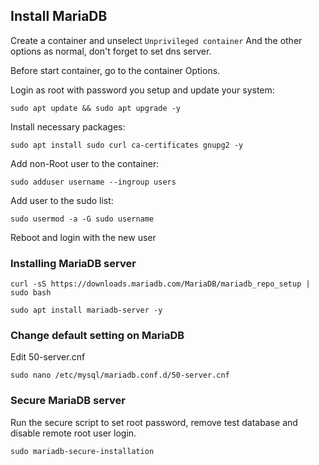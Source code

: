 ## Install MariaDB

Create a container and unselect ```Unprivileged container``` 
And the other options as normal, don't forget to set dns server.

Before start container, go to the container Options.

Login as root with password you setup and update your system:

```shell
sudo apt update && sudo apt upgrade -y
```

Install necessary packages:

```shell
sudo apt install sudo curl ca-certificates gnupg2 -y
```

Add non-Root user to the container:

```shell
sudo adduser username --ingroup users
```
Add user to the sudo list:

```shell
sudo usermod -a -G sudo username
```

Reboot and login with the new user

### Installing MariaDB server

```shell
curl -sS https://downloads.mariadb.com/MariaDB/mariadb_repo_setup | sudo bash
```

```shell
sudo apt install mariadb-server -y
```

### Change default setting on MariaDB

Edit 50-server.cnf

```shell 
sudo nano /etc/mysql/mariadb.conf.d/50-server.cnf 
```


### Secure MariaDB server

Run the secure script to set root password, remove test database and disable remote root user login.

```shell 
sudo mariadb-secure-installation 
```

